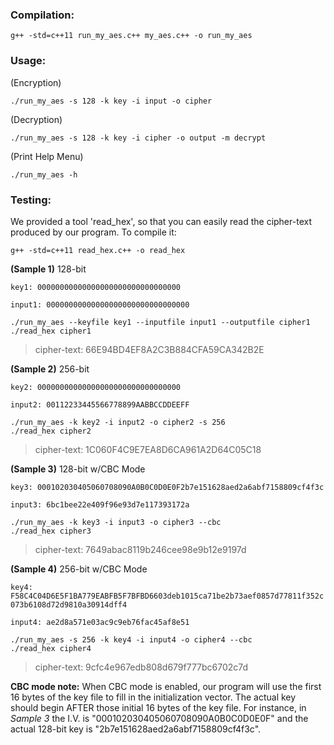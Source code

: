 ### Compilation:
```
g++ -std=c++11 run_my_aes.c++ my_aes.c++ -o run_my_aes
```


### Usage:
  (Encryption)
```
./run_my_aes -s 128 -k key -i input -o cipher
```
  (Decryption)
```
./run_my_aes -s 128 -k key -i cipher -o output -m decrypt
```
    
  (Print Help Menu)
  
```
./run_my_aes -h
```



 ### Testing:
   We provided a tool 'read_hex', so that you can easily read the cipher-text produced by our program. To compile it:
   
```
g++ -std=c++11 read_hex.c++ -o read_hex
```
   
 **(Sample 1)** 128-bit
 
`key1: 00000000000000000000000000000000`

`input1: 00000000000000000000000000000000`
     
```
./run_my_aes --keyfile key1 --inputfile input1 --outputfile cipher1
./read_hex cipher1
```
   
> cipher-text: 66E94BD4EF8A2C3B884CFA59CA342B2E
   
   
**(Sample 2)** 256-bit

`key2: 00000000000000000000000000000000`

`input2: 00112233445566778899AABBCCDDEEFF`
     
```
./run_my_aes -k key2 -i input2 -o cipher2 -s 256
./read_hex cipher2
```
   
> cipher-text: 1C060F4C9E7EA8D6CA961A2D64C05C18
   
   
**(Sample 3)** 128-bit w/CBC Mode

`key3: 000102030405060708090A0B0C0D0E0F2b7e151628aed2a6abf7158809cf4f3c`

`input3: 6bc1bee22e409f96e93d7e117393172a`

```
./run_my_aes -k key3 -i input3 -o cipher3 --cbc
./read_hex cipher3
```

> cipher-text: 7649abac8119b246cee98e9b12e9197d
   


**(Sample 4)** 256-bit w/CBC Mode

`key4: F58C4C04D6E5F1BA779EABFB5F7BFBD6603deb1015ca71be2b73aef0857d77811f352c073b6108d72d9810a30914dff4`

`input4: ae2d8a571e03ac9c9eb76fac45af8e51`

```
./run_my_aes -s 256 -k key4 -i input4 -o cipher4 --cbc
./read_hex cipher4
```

> cipher-text: 9cfc4e967edb808d679f777bc6702c7d


**CBC mode note:** When CBC mode is enabled, our program will use the first 16 bytes of the key file to fill in the initialization vector. The actual key should begin AFTER those initial 16 bytes of the key file. For instance, in *Sample 3* the I.V. is "000102030405060708090A0B0C0D0E0F" and the actual 128-bit key is "2b7e151628aed2a6abf7158809cf4f3c".


